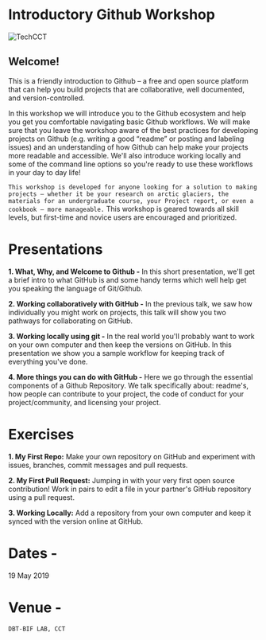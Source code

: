 # Introductory Github Workshop

![TechCCT](https://raw.githubusercontent.com/TechCCT/TechCCT.github.io/master/images/github-logo.jpg)


## Welcome!
This is a friendly introduction to Github – a free and open source platform that can help you build projects that are collaborative, well documented, and version-controlled.

In this workshop we will introduce you to the Github ecosystem and help you get you comfortable navigating basic Github workflows. We will make sure that you leave the workshop aware of the best practices for developing projects on Github (e.g. writing a good “readme” or posting and labeling issues) and an understanding of how Github can help make your projects more readable and accessible. We'll also introduce working locally and some of the command line options so you're ready to use these workflows in your day to day life!

`This workshop is developed for anyone looking for a solution to making projects – whether it be your research on arctic glaciers, the materials for an undergraduate course, your Project report, or even a cookbook – more manageable.` This workshop is geared towards all skill levels, but first-time and novice users are encouraged and prioritized.

# Presentations

**1. What, Why, and Welcome to Github -** In this short presentation, we'll get a brief intro to what GitHub is and some handy terms which well help get you speaking the language of Git/Github.

**2. Working collaboratively with GitHub -** In the previous talk, we saw how individually you might work on projects, this talk will show you two pathways for collaborating on GitHub.

**3. Working locally using git -** In the real world you'll probably want to work on your own computer and then keep the versions on GitHub. In this presentation we show you a sample workflow for keeping track of everything you've done.

**4. More things you can do with GitHub -** Here we go through the essential components of a Github Repository. We talk specifically about: readme's, how people can contribute to your project, the code of conduct for your project/community, and licensing your project.


# Exercises
**1. My First Repo:** Make your own repository on GitHub and experiment with issues, branches, commit messages and pull requests.

**2. My First Pull Request:** Jumping in with your very first open source contribution! Work in pairs to edit a file in your partner's GitHub repository using a pull request.

**3. Working Locally:** Add a repository from your own computer and keep it synced with the version online at GitHub.

# Dates -
19 May 2019
# Venue - 
`DBT-BIF LAB, CCT`

